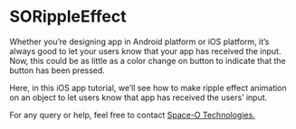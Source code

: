 # SORippleEffect

Whether you’re designing app in Android platform or iOS platform, it’s always good to let your users know that your app has received the input. Now, this could be as little as a color change on button to indicate that the button has been pressed.

Here, in this iOS app tutorial, we’ll see how to make ripple effect animation on an object to let users know that app has received the users’ input.

For any query or help, feel free to contact [Space-O Technologies.](https://www.spaceotechnologies.com)
